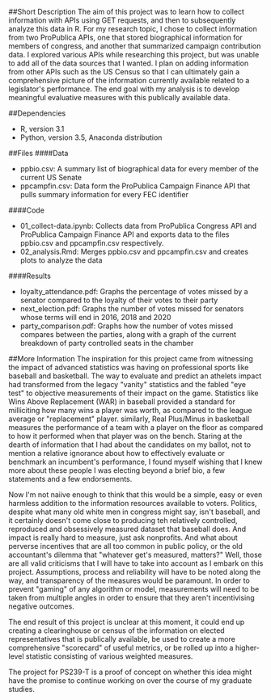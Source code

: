 ##Short Description
The aim of this project was to learn how to collect information with APIs using GET requests, and then to subsequently analyze this data in R. For my research topic, I chose to collect information from two ProPublica APIs, one that stored biographical information for members of congress, and another that summarized campaign contribution data. I explored various APIs while researching this project, but was unable to add all of the data sources that I wanted. I plan on adding information from other APIs such as the US Census so that I can ultimately gain a comprehensive picture of the information currently available related to a legislator's performance. The end goal with my analysis is to develop meaningful evaluative measures with this publically available data.


##Dependencies
- R, version 3.1
- Python, version 3.5, Anaconda distribution


##Files
####Data
- ppbio.csv: A summary list of biographical data for every member of the current US Senate
- ppcampfin.csv: Data form the ProPublica Campaign Finance API that pulls summary information for every FEC identifier


####Code
- 01_collect-data.ipynb: Collects data from ProPublica Congress API and ProPublica Campaign Finance API and exports data to the files ppbio.csv and ppcampfin.csv respectively.
- 02_analysis.Rmd: Merges ppbio.csv and ppcampfin.csv and creates plots to analyze the data 


####Results
- loyalty_attendance.pdf: Graphs the percentage of votes missed by a senator compared to the loyalty of their votes to their party
- next_election.pdf: Graphs the number of votes missed for senators whose terms will end in 2016, 2018 and 2020
- party_comparison.pdf: Graphs how the number of votes missed compares between the parties, along with a graph of the current breakdown of party controlled seats in the chamber

##More Information
The inspiration for this project came from witnessing the impact of advanced statistics was having on professional sports like baseball and basketball. The way to evaluate and predict an athelets impact had transformed from the legacy "vanity" statistics and the fabled "eye test" to objective measurements of their impact on the game. Statistics like Wins Above Replacement (WAR) in baseball provided a standard for milliciting how many wins a player was worth, as compared to the league average or "replacement" player. similarly, Real Plus/Minus in basketball measures the performance of a team with a player on the floor as compared to how it performed when that player was on the bench. Staring at the dearth of information that I had about the candidates on my ballot, not to mention a relative ignorance about how to effectively evaluate or benchmark an incumbent's performance, I found myself wishing that I knew more about these people I was electing beyond a brief bio, a few statements and a few endorsements. 

Now I'm not naiive enough to think that this would be a simple, easy or even harmless addition to the information resources available to voters. Politics, despite what many old white men in congress might say, isn't baseball, and it certainly doesn't come close to producing teh relatively controlled, reproduced and obsessively measured dataset that baseball does. And impact is really hard to measure, just ask nonprofits. And what about perverse incentives that are all too common in public policy, or the old accountant's dilemma that "whatever get's measured, matters?" Well, those are all valid criticisms that I will have to take into account as I embark on this project. Assumptions, process and reliability will have to be noted along the way, and transparency of the measures would be paramount. In order to prevent "gaming" of any algorithm or model, measurements will need to be taken from multiple angles in order to ensure that they aren't incentivising negative outcomes.

The end result of this project is unclear at this moment, it could end up creating a clearinghouse or census of the information on elected representatives that is publically available, be used to create a more comprehensive "scorecard" of useful metrics, or be rolled up into a higher-level statistic consisting of various weighted measures.

The project for PS239-T is a proof of concept on whether this idea might have the promise to continue working on over the course of my graduate studies.
